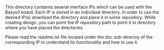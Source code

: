 This directory containts several interface IPs which can be used with the Basys3 board. Each IP is stored in an individual directory. 
In order to use the desired IP(s) download the directory and place it in some repository. While creating design, you can point the 
IP repository path to point it to directory where you have placed the directories. 

Please read the readme.txt file located under the doc sub-directoy of the corresponding IP to understand its functionality and
how to use it.
